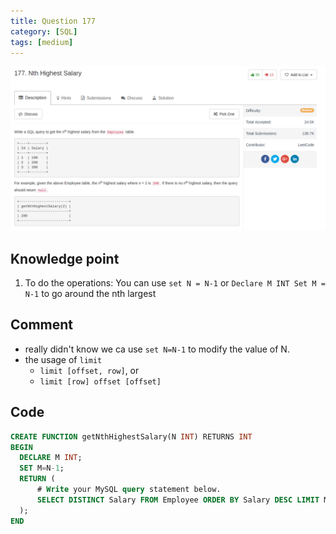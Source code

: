```yaml
---
title: Question 177
category: [SQL]
tags: [medium]
---
```


![Description](../Assets/Figure/question177.png)

## Knowledge point

1. To do the operations: You can use `set N = N-1` or `Declare M INT Set M = N-1` to go around the nth largest

## Comment

- really didn't know we ca use `set N=N-1` to modify the value of N.
- the usage of `limit`
  - `limit [offset, row]`, or
  - `limit [row] offset [offset]`

## Code

```sql
CREATE FUNCTION getNthHighestSalary(N INT) RETURNS INT
BEGIN
  DECLARE M INT;
  SET M=N-1;
  RETURN (
      # Write your MySQL query statement below.
      SELECT DISTINCT Salary FROM Employee ORDER BY Salary DESC LIMIT M, 1
  );
END
```
